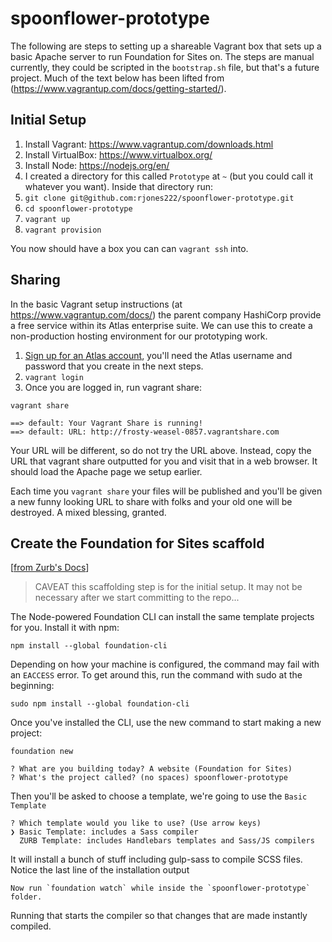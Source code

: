 # spoonflower-prototype

The following are steps to setting up a shareable Vagrant box that sets up a basic Apache server to run Foundation for Sites on. The steps are manual currently, they could be scripted in the `bootstrap.sh` file, but that's a future project. Much of the text below has been lifted from (https://www.vagrantup.com/docs/getting-started/).

## Initial Setup

1. Install Vagrant: https://www.vagrantup.com/downloads.html
2. Install VirtualBox: https://www.virtualbox.org/
3. Install Node: https://nodejs.org/en/
4. I created a directory for this called `Prototype` at `~` (but you could call it whatever you want). Inside that directory run:
5. `git clone git@github.com:rjones222/spoonflower-prototype.git`
6. `cd spoonflower-prototype`
7. `vagrant up`
8. `vagrant provision`

You now should have a box you can can `vagrant ssh` into.

## Sharing

In the basic Vagrant setup instructions (at https://www.vagrantup.com/docs/) the parent company HashiCorp provide a free service within its Atlas enterprise suite. We can use this to create a non-production hosting environment for our prototyping work.

1. [Sign up for an Atlas account](https://atlas.hashicorp.com/account/new), you'll need the Atlas username and password that you create in the next steps.
2. `vagrant login`
3. Once you are logged in, run vagrant share:

`vagrant share`

```
==> default: Your Vagrant Share is running!
==> default: URL: http://frosty-weasel-0857.vagrantshare.com
```

Your URL will be different, so do not try the URL above. Instead, copy the URL that vagrant share outputted for you and visit that in a web browser. It should load the Apache page we setup earlier.

Each time you `vagrant share` your files will be published and you'll be given a new funny looking URL to share with folks and your old one will be destroyed. A mixed blessing, granted.

## Create the Foundation for Sites scaffold
[[from Zurb's Docs](http://foundation.zurb.com/sites/docs/installation.html)]

> CAVEAT this scaffolding step is for the initial setup. It may not be necessary after we start committing to the repo...

The Node-powered Foundation CLI can install the same template projects for you. Install it with npm:

`npm install --global foundation-cli`

Depending on how your machine is configured, the command may fail with an `EACCESS` error. To get around this, run the command with sudo at the beginning:

`sudo npm install --global foundation-cli`

Once you've installed the CLI, use the new command to start making a new project:

`foundation new`

```
? What are you building today? A website (Foundation for Sites)
? What's the project called? (no spaces) spoonflower-prototype
```

Then you'll be asked to choose a template, we're going to use the `Basic Template`

```
? Which template would you like to use? (Use arrow keys)
❯ Basic Template: includes a Sass compiler 
  ZURB Template: includes Handlebars templates and Sass/JS compilers 
```

It will install a bunch of stuff including gulp-sass to compile SCSS files. Notice the last line of the installation output

```
Now run `foundation watch` while inside the `spoonflower-prototype` folder.
```

Running that starts the compiler so that changes that are made instantly compiled.
